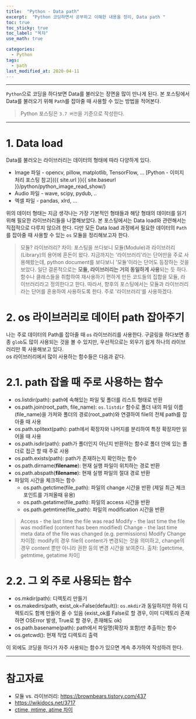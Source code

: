```yaml
---
title:  "Python - Data path"
excerpt:  "Python 코딩하면서 공부하고 이해한 내용을 정리, Data path "
toc: true
toc_sticky: true
toc_label: "목차"
use_math: true

categories: 
  - Python
tags: 
  - path
last_modified_at: 2020-04-11
---
```


***

`Python`으로 코딩을 하다보면 Data를 불러오는 장면을 많이 만나게 된다. 본 포스팅에서 Data를 불러오기 위해 `Path`를 잡아줄 때 사용할 수 있는 방법을 적어본다.

> Python 포스팅은 `3.7 버전`을 기준으로 작성한다.

***

# 1. Data load

Data를 불러오는 라이브러리는 데이터의 형태에 따라 다양하게 있다.

* Image 파일 - opencv, pillow, matplotlib, TensorFlow, ... [Python - 이미지 처리 포스팅 참고]({{ site.url }}{{ site.baseurl }}/python/python_image_read_show/)
* Audio 파일 - wave, scipy, pydub, ..
* 엑셀 파일 - pandas, xlrd, ...

위의 데이터 형태는 지금 생각나는 가장 기본적인 형태들과 해당 형태의 데이터를 읽기 위해 필요한 라이브러리들을 나열해보았다. 
본 포스팅에서는 Data load와 관련해서는 직접적으로 다루지 않으려 한다. 
다만 모든 Data load 과정에서 필요한 데이터의 `Path`를 잡아줄 때 사용할 수 있는 `os` 모듈을 정리해보고자 한다.

> 모듈? 라이브러리? 차이: 포스팅을 쓰다보니 모듈(Module)과 라이브러리(Library)의 용어에 혼돈이 왔다. 지금까지는 '라이브러리'라는 단어만을 주로 사용해왔는데, python document를 보다보니 '모듈'이라는 단어도 등장하는 것을 보았다. 일단 결론적으로는 **모듈, 라이브러리는 거의 동일하게 사용**되는 듯 하다. 함수나 클래스들을 취합하여 재사용하기 편하게 만든 코드들의 집합을 모듈, 라이브러리라고 정의한다고 한다. 따라서, 향후의 포스팅에서는 모듈과 라이브러리라는 단어를 혼용하여 사용하도록 한다. 주로 '라이브러리'를 사용하겠다.

# 2. os 라이브러리로 데이터 path 잡아주기

나는 주로 데이터의 Path를 잡아줄 때 `os` 라이브러리를 사용한다. 구글링을 하다보면 종종 `glob`도 많이 사용되는 것을 볼 수 있지만, 우선적으로는 외우기 쉽게 하나의 라이브러리만 쭉 사용해보고 있다.  
os 라이브러리에서 많이 사용하는 함수들은 다음과 같다.

# 2.1. path 잡을 때 주로 사용하는 함수

* os.listdir(path): path에 속해있는 파일 및 폴더를 리스트 형태로 반환
* os.path.join(root_path, file_name): `os.listdir` 함수로 폴더 내의 파일 이름(file_name)을 가져와 폴더의 경로(root_path)와 연결하여 file의 전체 path를 잡아줄 때 사용
* os.path.splitext(path): path에서 확장자와 나머지를 분리하여 특정 확장자만 읽어올 때 사용
* os.path.isdir(path): path가 폴더인지 아닌지 반환하는 함수로 폴더 안에 있는 폴더로 접근 할 때 주로 사용
* os.path.exists(path): path가 존재하는지 확인하는 함수
* os.path.dirname(__filename__): 현재 실행 파일이 위치하는 경로 반환
* os.path.abspath(__filename__): 현재 실행 파일의 절대 경로 반환
* 파일의 시간을 체크하는 함수
  * os.path.getctime(file_path): 파일의 change 시간을 반환 (제일 최근 체크포인트를 가져올때 유용)
  * os.path.getatime(file_path): 파일의 access 시간을 반환 
  * os.path.getmtime(file_path): 파일의 modification 시간을 반환

> Access - the last time the file was read
> Modify - the last time the file was modified (content has been modified)
> Change - the last time meta data of the file was changed (e.g. permissions)
> Modify Change 차이점: modify의 경우 file의 content가 변경되는 것을 의미하고, change의 경우 content 뿐만 아니라 권한 등의 변경 시간을 보여준다.
> 출처: [getctime, getmtime, getatime 차이]


# 2.2. 그 외 주로 사용되는 함수

* os.mkdir(path): 디렉토리 만들기
* os.makedirs(path, exist_ok=False(default)): `os.mkdir`과 동일하지만 하위 디렉토리도 함께 만들어 줄 수 있음 (exist_ok를 False로 할 경우, 이미 디렉토리 존재하면 OSError 발생, True로 할 경우, 존재해도 ok)
* os.path.basename(path): path에서 파일명(확장자 포함)만 추출하는 함수
* os.getcwd(): 현재 작업 디렉토리 출력

이 외에도 코딩을 하다가 자주 사용되는 함수가 있으면 계속 추가하여 작성하려 한다.

***

# 참고자료
* 모듈 vs. 라이브러리: <https://brownbears.tistory.com/437>
* <https://wikidocs.net/3717>
* [ctime, mtime, atime 차이](https://unix.stackexchange.com/questions/2802/what-is-the-difference-between-modify-and-change-in-stat-command-context)
